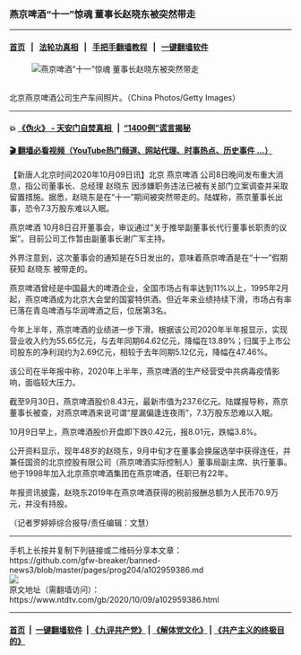 ### 燕京啤酒“十一”惊魂 董事长赵晓东被突然带走
------------------------

#### [首页](https://github.com/gfw-breaker/banned-news3/blob/master/README.md) &nbsp;&nbsp;|&nbsp;&nbsp; [法轮功真相](https://github.com/begood0513/basic/blob/master/README.md)  &nbsp;&nbsp;|&nbsp;&nbsp; [手把手翻墙教程](https://github.com/gfw-breaker/guides/wiki)  &nbsp;&nbsp;|&nbsp;&nbsp; [一键翻墙软件](https://github.com/gfw-breaker/nogfw/blob/master/README.md)  



<div><div class="featured_image">
 <figure>
  <img alt="燕京啤酒“十一”惊魂 董事长赵晓东被突然带走" src="https://i.ntdtv.com/assets/uploads/2020/10/GettyImages-56146759-800x450.jpg"/>
 </figure><br/>
 <span class="caption">
  北京燕京啤酒公司生产车间照片。（China Photos/Getty Images）
 </span>
</div>
</div><hr/>

#### 💥 [《伪火》 - 天安门自焚真相 ](http://158.247.195.190:10000/videos/blog/weihuo.html)&nbsp; |&nbsp; [“1400例”谎言揭秘  ](http://158.247.195.190:10000/videos/blog/jiexi1400.html)

#### [ 🎬  翻墙必看视频（YouTube热门频道、网站代理、时事热点、历史事件 ...）](https://github.com/gfw-breaker/links/blob/master/banned.md)

<div><div class="post_content" itemprop="articleBody">
 <p>
  【新唐人北京时间2020年10月09日讯】北京
  <ok href="https://www.ntdtv.com/gb/燕京啤酒.htm">
   燕京啤酒
  </ok>
  公司8日晚间发布重大消息，指公司董事长、总经理
  <ok href="https://www.ntdtv.com/gb/赵晓东.htm">
   赵晓东
  </ok>
  因涉嫌职务违法已被有关部门立案调查并采取留置措施。据悉，赵晓东是在“十一”期间被突然带走的。陆媒称，燕京董事长出事，恐令7.3万股东难以入眠。
 </p>
 <p>
  <ok href="https://www.ntdtv.com/gb/燕京啤酒.htm">
   燕京啤酒
  </ok>
  10月8日召开董事会，审议通过“关于推举副董事长代行董事长职责的议案”。目前公司工作暂由副董事长谢广军主持。
 </p>
 <p>
  外界注意到，这次董事会的通知是在5日发出的，意味着燕京啤酒是在“十一”假期获知
  <ok href="https://www.ntdtv.com/gb/赵晓东.htm">
   赵晓东
  </ok>
  被带走的。
 </p>
 <p>
  燕京啤酒曾经是中国最大的啤酒企业，全国市场占有率达到11%以上，1995年2月起，燕京啤酒成为北京大会堂的国宴特供酒。但近年来业绩持续下滑，市场占有率已落在青岛啤酒与华润啤酒之后，位居第3名。
 </p>
 <p>
  今年上半年，燕京啤酒的业绩进一步下滑。根据该公司2020年半年报显示，实现营业收入约为55.65亿元，与去年同期64.62亿元，降幅在13.89%；归属于上市公司股东的净利润约为2.69亿元，相较于去年同期5.12亿元，降幅在47.46%。
 </p>
 <p>
  该公司在半年报中称，2020年上半年，燕京啤酒的生产经营受中共病毒疫情影响，面临较大压力。
 </p>
 <p>
  截至9月30日，燕京啤酒股价8.43元，最新市值为237.6亿元。陆媒报导称，燕京董事长被查，对燕京啤酒来说可谓“屋漏偏逢连夜雨”，7.3万股东恐难以入眠。
 </p>
 <p>
  10月9日早上，燕京啤酒股价开盘即下跌0.42元，报8.01元，跌幅3.8%。
 </p>
 <p>
  公开资料显示，现年48岁的赵晓东，9月中旬才在董事会换届选举中获得连任，并兼任国资的北京控股有限公司（燕京啤酒实际控制人）董事局副主席、执行董事。他于1998年加入北京燕京啤酒集团在燕京啤酒，任职已有22年。
 </p>
 <p>
  年报资讯披露，赵晓东2019年在燕京啤酒获得的税前报酬总额为人民币70.9万元，并没有持股。
 </p>
 <p>
  （记者罗婷婷综合报导/责任编辑：文慧）
 </p>
 <div class="single_ad">
 </div>
</div>
</div>
<hr/>
手机上长按并复制下列链接或二维码分享本文章：<br/>
https://github.com/gfw-breaker/banned-news3/blob/master/pages/prog204/a102959386.md <br/>
<a href='https://github.com/gfw-breaker/banned-news3/blob/master/pages/prog204/a102959386.md'><img src='https://github.com/gfw-breaker/banned-news3/blob/master/pages/prog204/a102959386.md.png'/></a> <br/>
原文地址（需翻墙访问）：https://www.ntdtv.com/gb/2020/10/09/a102959386.html


------------------------
#### [首页](https://github.com/gfw-breaker/banned-news3/blob/master/README.md) &nbsp;|&nbsp; [一键翻墙软件](https://github.com/gfw-breaker/nogfw/blob/master/README.md) &nbsp;| [《九评共产党》](https://github.com/gfw-breaker/9ping.md/blob/master/README.md#九评之一评共产党是什么) | [《解体党文化》](https://github.com/gfw-breaker/jtdwh.md/blob/master/README.md) | [《共产主义的终极目的》](https://github.com/gfw-breaker/gczydzjmd.md/blob/master/README.md)


<img src='http://gfw-breaker.win/banned-news3/pages/prog204/a102959386.md' width='0px' height='0px'/>